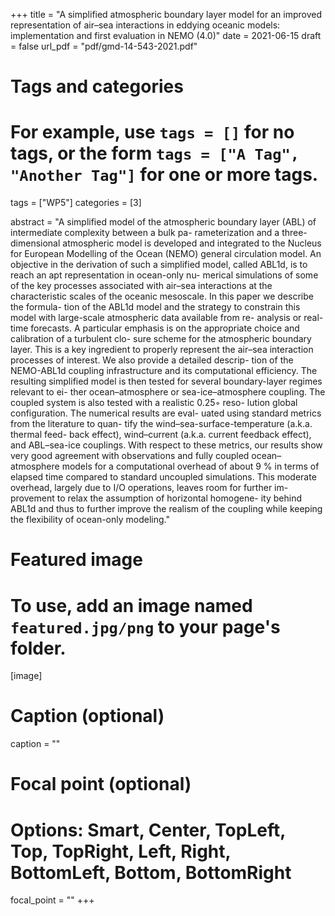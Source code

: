 +++
title = "A simplified atmospheric boundary layer model for an improved representation of air–sea interactions in eddying oceanic models: implementation and first evaluation in NEMO (4.0)"
date = 2021-06-15
draft = false
url_pdf = "pdf/gmd-14-543-2021.pdf"
# Tags and categories
# For example, use `tags = []` for no tags, or the form `tags = ["A Tag", "Another Tag"]` for one or more tags.
tags = ["WP5"]
categories = [3]

abstract = "A simplified model of the atmospheric boundary layer (ABL) of intermediate complexity between a bulk pa- rameterization and a three-dimensional atmospheric model is developed and integrated to the Nucleus for European Modelling of the Ocean (NEMO) general circulation model. An objective in the derivation of such a simplified model, called ABL1d, is to reach an apt representation in ocean-only nu- merical simulations of some of the key processes associated with air–sea interactions at the characteristic scales of the oceanic mesoscale. In this paper we describe the formula- tion of the ABL1d model and the strategy to constrain this model with large-scale atmospheric data available from re- analysis or real-time forecasts. A particular emphasis is on the appropriate choice and calibration of a turbulent clo- sure scheme for the atmospheric boundary layer. This is a key ingredient to properly represent the air–sea interaction processes of interest. We also provide a detailed descrip- tion of the NEMO-ABL1d coupling infrastructure and its computational efficiency. The resulting simplified model is then tested for several boundary-layer regimes relevant to ei- ther ocean–atmosphere or sea-ice–atmosphere coupling. The coupled system is also tested with a realistic 0.25◦ reso- lution global configuration. The numerical results are eval- uated using standard metrics from the literature to quan- tify the wind–sea-surface-temperature (a.k.a. thermal feed- back effect), wind–current (a.k.a. current feedback effect), and ABL–sea-ice couplings. With respect to these metrics, our results show very good agreement with observations and fully coupled ocean–atmosphere models for a computational overhead of about 9 % in terms of elapsed time compared to standard uncoupled simulations. This moderate overhead, largely due to I/O operations, leaves room for further im- provement to relax the assumption of horizontal homogene- ity behind ABL1d and thus to further improve the realism of the coupling while keeping the flexibility of ocean-only modeling."
# Featured image
# To use, add an image named `featured.jpg/png` to your page's folder. 
[image]
  # Caption (optional)
  caption = ""

  # Focal point (optional)
  # Options: Smart, Center, TopLeft, Top, TopRight, Left, Right, BottomLeft, Bottom, BottomRight
  focal_point = ""
+++
